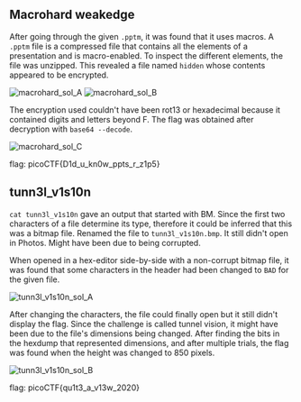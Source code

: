 ## Macrohard weakedge
After going through the given `.pptm`, it was found that it uses macros. A `.pptm` file is a compressed file that contains all the elements of a presentation and is macro-enabled. 
To inspect the different elements, the file was unzipped. This revealed a file named `hidden` whose contents appeared to be encrypted. 

![macrohard_sol_A](https://github.com/mizar-0/Cryptonite-JTP-2/assets/76529146/d27c25e0-0f26-40dc-87cf-bfe94eb8dda2)
![macrohard_sol_B](https://github.com/mizar-0/Cryptonite-JTP-2/assets/76529146/4e3b0a5d-bcc7-4251-9f94-b6c2c2f66d9c)


The encryption used couldn't have been rot13 or hexadecimal because it contained digits and letters beyond F. The flag was obtained after decryption with `base64 --decode`.

![macrohard_sol_C](https://github.com/mizar-0/Cryptonite-JTP-2/assets/76529146/09260d33-ee56-4050-9094-dca74e4e75a7)

flag: picoCTF{D1d_u_kn0w_ppts_r_z1p5}

## tunn3l_v1s10n
`cat tunn3l_v1s10n` gave an output that started with BM. Since the first two characters of a file determine its type, therefore it could be inferred that this was a bitmap file. Renamed the file to `tunn3l_v1s10n.bmp`. It still didn't open in Photos. Might have been due to being corrupted. 

When opened in a hex-editor side-by-side with a non-corrupt bitmap file, it was found that some characters in the header had been changed to `BAD` for the given file.

![tunn3l_v1s10n_sol_A](https://github.com/mizar-0/Cryptonite-JTP-2/assets/76529146/f60ef731-2c49-4034-8e10-d3ae3f639929)

After changing the characters, the file could finally open but it still didn't display the flag. Since the challenge is called tunnel vision, it might have been due to the file's dimensions being changed. After finding the bits in the hexdump that represented dimensions, and after multiple trials, the flag was found when the height was changed to 850 pixels. 

![tunn3l_v1s10n_sol_B](https://github.com/mizar-0/Cryptonite-JTP-2/assets/76529146/186f8616-35bd-499e-99ce-4098a1a7be4e)


flag: picoCTF{qu1t3_a_v13w_2020}
